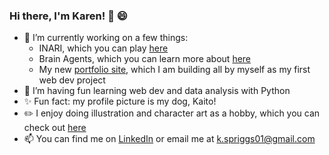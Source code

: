 ### Hi there, I'm Karen! 👋 😄
- 🔭 I’m currently working on a few things:
  - INARI, which you can play [here](https://bentocat.itch.io/inari)
  - Brain Agents, which you can learn more about [here](https://www.brainagents.org/)
  - My new [portfolio site](https://karenspriggs.dev/), which I am building all by myself as my first web dev project
- 🌱 I’m having fun learning web dev and data analysis with Python
- ✨ Fun fact: my profile picture is my dog, Kaito!
- ✏️ I enjoy doing illustration and character art as a hobby, which you can check out [here](https://karenspriggs.art/)
- 📫 You can find me on [LinkedIn](https://www.linkedin.com/in/karen-spriggs-2a914a217/) or email me at k.spriggs01@gmail.com 

<!--
**karenspriggs/karenspriggs** is a ✨ _special_ ✨ repository because its `README.md` (this file) appears on your GitHub profile.

Here are some ideas to get you started:

- 🔭 I’m currently working on ...
- 🌱 I’m currently learning ...
- 👯 I’m looking to collaborate on ...
- 🤔 I’m looking for help with ...
- 💬 Ask me about ...
- 📫 How to reach me: ...
- 😄 Pronouns: ...
- ⚡ Fun fact: ...
-->
